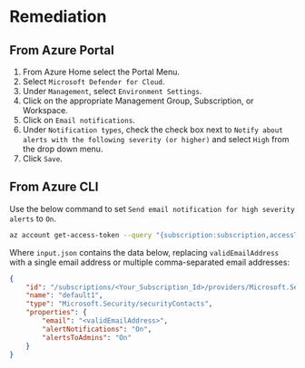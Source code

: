 # Remediation

## From Azure Portal

1. From Azure Home select the Portal Menu.
2. Select `Microsoft Defender for Cloud`.
3. Under `Management`, select `Environment Settings`.
4. Click on the appropriate Management Group, Subscription, or Workspace.
5. Click on `Email notifications`.
6. Under `Notification types`, check the check box next to `Notify about alerts with the following severity (or higher)` and select `High` from the drop down menu.
7. Click `Save`.

## From Azure CLI

Use the below command to set `Send email notification for high severity alerts` to `On`.

```sh
az account get-access-token --query "{subscription:subscription,accessToken:accessToken}" --out tsv | xargs -L1 bash -c 'curl -X PUT -H "Authorization: Bearer $1" -H "Content-Type: application/json" https://management.azure.com/subscriptions/<$0>/providers/Microsoft.Security/securityContacts/default1?api-version=2017-08-01-preview -d@"input.json"'
```

Where `input.json` contains the data below, replacing `validEmailAddress` with a single email address or multiple comma-separated email addresses:

```json
{
    "id": "/subscriptions/<Your_Subscription_Id>/providers/Microsoft.Security/securityContacts/default1", 
    "name": "default1", 
    "type": "Microsoft.Security/securityContacts", 
    "properties": { 
        "email": "<validEmailAddress>", 
        "alertNotifications": "On", 
        "alertsToAdmins": "On" 
    }
}
```

